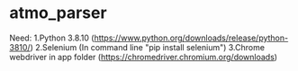 # atmo_parser
Need:
1.Python 3.8.10 (https://www.python.org/downloads/release/python-3810/)
2.Selenium (In command line "pip install selenium")
3.Chrome webdriver in app folder (https://chromedriver.chromium.org/downloads)
